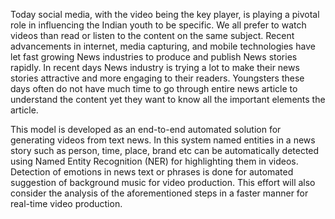 Today social media, with the video being the key player, is playing a pivotal role in influencing the Indian youth to be specific. We all prefer to watch videos than read or listen to the content on the same subject. Recent advancements in internet, media capturing, and mobile technologies have let fast growing News industries to produce and publish News stories rapidly. In recent days News industry is trying a lot to make their news stories attractive and more engaging to their readers. Youngsters these days often do not have much time to go through entire news article to understand the content yet they want to know all the important elements the article.

This model is developed as an end-to-end automated solution for generating videos from text news. In this system named entities in a news story such as person, time, place, brand etc can be automatically detected using Named Entity Recognition (NER) for highlighting them in videos. Detection of emotions in news text or phrases is done for automated suggestion of background music for video production. This effort will also consider the analysis of the aforementioned steps in a faster manner for real-time video production.




